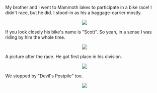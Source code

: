 My brother and I went to Mammoth lakes to participate in a bike race! I didn't race, but he did. I stood-in as his a baggage-carrier mostly.

<center><img src="require('assets/images/posts/mammoth_lakes/mammoth_biking_1.jpg')" style="max-width: 600;" /></center>

If you look closely his bike's name is "Scott". So yeah, in a sense I was riding by him the whole time.

<center><img src="require('assets/images/posts/mammoth_lakes/mammoth_biking_2.jpg')" style="max-width: 500;" /></center>

A picture after the race. He got first place in his division.

<center><img src="require('assets/images/posts/mammoth_lakes/mammoth_biking_3.jpg')" style="max-width: 600;" /></center>

We stopped by "Devil's Postpile" too.

<center><img src="require('assets/images/posts/mammoth_lakes/devils_postpile.jpg')" style="max-width: 500;" /></center>
